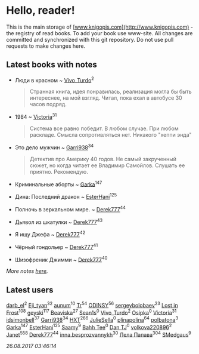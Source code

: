 # Hello, reader!
This is the main storage of [www.knigopis.com](http://www.knigopis.com) - the registry of read books.
To add your book use www-site. All changes are committed and synchronized with this git repository.
Do not use pull requests to make changes here.


## Latest books with notes
* Люди в красном ~ [Vivo_Turdo](users/115/115154203761453486437-google)<sup>2</sup>
    > Странная книга, идея понравилась, реализация могла бы быть интереснее, на мой взгляд. Читал, пока ехал в автобусе 30 часов подряд.

* 1984 ~ [Victoria](users/113/113794223924688167852-google)<sup>31</sup>
    > Система все равно победит. В любом случае. При любом раскладе. Смысла сопротивляться нет. Никакого "хеппи энда"

* Это дело мужчин ~ [Garri938](users/114/114389869162010721507-google)<sup>34</sup>
    > Детектив про Америку 40 годов. Не самый закрученный сюжет, но когда читает ее Владимир Самойлов. Слушать ее приятно. Рекомендую.

* Криминальные аборты ~ [Garka](users/115/115753719718250012620-google)<sup>147</sup>

* Дина: Последний дракон ~ [EsterHani](users/305/30558181-vkontakte)<sup>125</sup>

* Полночь в зеркальном мире. ~ [Derek777](users/153/15386028-yandex)<sup>44</sup>

* Дьявол из шкатулки ~ [Derek777](users/153/15386028-yandex)<sup>43</sup>

* Я ищу Джефа ~ [Derek777](users/153/15386028-yandex)<sup>42</sup>

* Чёрный гондольер ~ [Derek777](users/153/15386028-yandex)<sup>41</sup>

* Шизофреник Джимми ~ [Derek777](users/153/15386028-yandex)<sup>40</sup>


_More notes [here](latest_books_with_notes.md)._


## Latest users
[darb_el](users/184/184135339-vkontakte)<sup>2</sup> 
[Eji_tyan](users/235/2352103981-twitter)<sup>32</sup> 
[aunum](users/256/256113809-yandex)<sup>10</sup> 
[Tr](users/122/12282474-vkontakte)<sup>54</sup> 
[ODINSY](users/100/100978570902186865324-google)<sup>56</sup> 
[sergeybolobaev](users/379/37918255-vkontakte)<sup>23</sup> 
[Lost in Frost](users/103/103293621948650602575-google)<sup>108</sup> 
[geyski](users/221/221959664-vkontakte)<sup>117</sup> 
[Beaviska](users/102/10202544960024508-facebook)<sup>27</sup> 
[Sean1s](users/117/117610692589681650326-google)<sup>0</sup> 
[Vivo_Turdo](users/115/115154203761453486437-google)<sup>2</sup> 
[Osipka](users/206/2066842540256607-facebook)<sup>0</sup> 
[Victoria](users/113/113794223924688167852-google)<sup>31</sup> 
[idsimonbell](users/380/380554090-vkontakte)<sup>37</sup> 
[Garri938](users/114/114389869162010721507-google)<sup>34</sup> 
[HXT](users/100/100002563462782-facebook)<sup>266</sup> 
[JulieSella](users/118/118258496318783349484-google)<sup>0</sup> 
[plinapolina](users/173/173746684-vkontakte)<sup>64</sup> 
[polbatona](users/217/217731382-twitter)<sup>3</sup> 
[Garka](users/115/115753719718250012620-google)<sup>147</sup> 
[EsterHani](users/305/30558181-vkontakte)<sup>125</sup> 
[Saamy](users/115/115226508-vkontakte)<sup>9</sup> 
[Bahh Tee](users/129/12914691089881846147-mailru)<sup>0</sup> 
[Dan TJ](users/100/100002538519893-facebook)<sup>0</sup> 
[volkova220896](users/708/70865766-vkontakte)<sup>2</sup> 
[Janet](users/108/108113656204404967440-google)<sup>558</sup> 
[Derek777](users/153/15386028-yandex)<sup>44</sup> 
[inna.besprozvannykh](users/733/73323849-yandex)<sup>30</sup> 
[Лела Папава](users/761/76187635-vkontakte)<sup>304</sup> 
[SMedgaus](users/162/162444669-vkontakte)<sup>9</sup> 


_26.08.2017 03:46:14_
